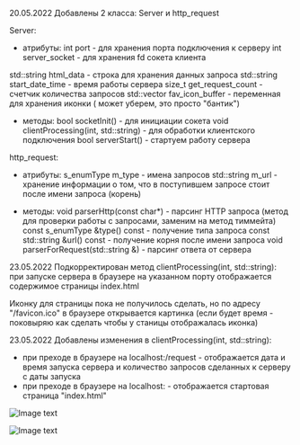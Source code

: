 20.05.2022 Добавлены 2 класса: Server и http_request

Server:

- атрибуты:
  int port - для хранения порта подключения к серверу int server_socket - для хранения fd сокета клиента

std::string html_data - строка для хранения данных запроса std::string start_date_time - время работы сервера size_t
get_request_count - счетчик количества запросов std::vector<char> fav_icon_buffer - переменная для хранения иконки (
может уберем, это просто "бантик")

- методы:
  bool socketInit() - для инициации сокета void clientProcessing(int, std::string) - для обработки клиентского
  подключения bool serverStart() - стартуем работу сервера

http_request:

- атрибуты:
  s_enumType m_type - имена запросов std::string m_url - хранение информации о том, что в поступившем запросе стоит
  после имени запроса (корень)

- методы:
  void parserHttp(const char*) - парсинг HTTP запроса (метод для проверки работы с запросами, заменим на метод тиммейта)
  const s_enumType &type() const - получение типа запроса const std::string &url() const - получение корня после имени
  запроса void parserForRequest(std::string &) - парсинг ответа от сервера

23.05.2022 Подкорректирован метод clientProcessing(int, std::string): при запуске сервера в браузере на указанном порту
отображается содержимое страницы index.html

Иконку для страницы пока не получилось сделать, но по адресу "/favicon.ico" в браузере открывается картинка (если будет
время - поковыряю как сделать чтобы у станицы отображалась иконка)

23.05.2022 Добавлены изменения в clientProcessing(int, std::string):

- при преходе в браузере на localhost:<port>/request - отображается дата и время запуска сервера и количество запросов
  сделанных к серверу с даты запуска
- при преходе в браузере на localhost:<port> - отображается стартовая страница "index.html"

![Image text](https://github.com/tatianagrubich/webserv/screenshot.png)

![Image text](https://github.com/tatianagrubich/webserv/screenshot2.png)
